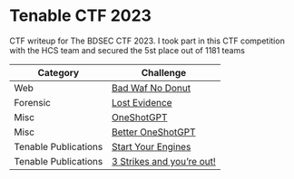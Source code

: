 # Tenable CTF 2023
CTF writeup for The BDSEC CTF 2023. I took part in this CTF competition with the HCS team and secured the 5st place out of 1181 teams

| Category | Challenge |
| --- | --- |
| Web | [Bad Waf No Donut](/2023/Tenable%20CTF%202023/Bad%20Waf%20No%20Donut/)
| Forensic | [Lost Evidence](/2023/Tenable%20CTF%202023/Lost%20Evidence/)
| Misc | [OneShotGPT](/2023/Tenable%20CTF%202023/OneShotGPT/)
| Misc | [Better OneShotGPT](/2023/Tenable%20CTF%202023/Better%20OneShotGPT/)
| Tenable Publications | [Start Your Engines](/2023/Tenable%20CTF%202023/Start%20Your%20Engines/)
| Tenable Publications | [3 Strikes and you’re out!](/2023/Tenable%20CTF%202023/3%20Strikes%20and%20you%E2%80%99re%20out%21/)